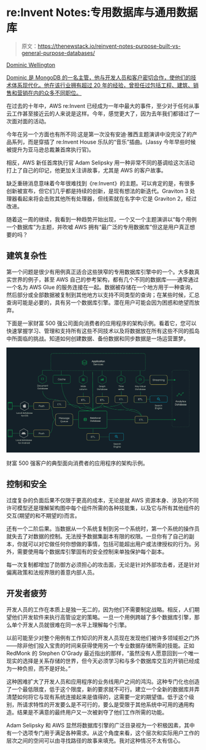 # re:Invent Notes:专用数据库与通用数据库

> 原文：<https://thenewstack.io/reinvent-notes-purpose-built-vs-general-purpose-databases/>

[](https://www.linkedin.com/in/dwellington/)

[Dominic Wellington](https://www.linkedin.com/in/dwellington/)

[Dominic 是 MongoDB 的一名主管，他与开发人员和客户密切合作，使他们的技术体系现代化。他在该行业拥有超过 20 年的经验，曾担任过包括工程、建筑、销售和营销在内的众多不同职位。](https://www.linkedin.com/in/dwellington/)

[](https://www.linkedin.com/in/dwellington/)[](https://www.linkedin.com/in/dwellington/)

在过去的十年中，AWS re:Invent 已经成为一年中最大的事件，至少对于任何从事云工作甚至接近云的人来说是这样。今年，感觉更大了，因为去年我们都错过了一次面对面的活动。

今年在另一个方面也有所不同:这是第一次没有安迪·雅西主题演讲中没完没了的产品系列，而是穿插了 re:Invent House 乐队的“音乐”插曲。(Jassy 今年早些时候被提升为亚马逊总裁兼首席执行官)。

相反，AWS 新任首席执行官 Adam Selipsky 用一种非常不同的基调给这次活动打上了自己的印记，他更加关注讲故事，尤其是 AWS 的客户故事。

缺乏重磅消息意味着今年很难找到《re:Invent》的主题。可以肯定的是，有很多创新被宣布，但它们几乎都是持续的创新，是现有想法的新迭代。Graviton 3 处理器看起来将会击败其他所有处理器，但线索就在名字中:它是 Graviton 2，经过改进。

随着这一周的继续，我看到一种趋势开始出现，一个又一个主题演讲以“每个用例一个数据库”为主题，并吹嘘 AWS 拥有“最广泛的专用数据库”但这是用户真正想要的吗？

## 建筑复杂性

第一个问题是很少有用例真正适合这些狭窄的专用数据库引擎中的一个。大多数真实世界的例子，甚至 AWS 自己的参考架构，都有几个不同的数据库——通常通过一个名为 AWS Glue 的服务连接在一起。数据被存储在一个地方用于一种查询，然后部分或全部数据被复制到其他地方以支持不同类型的查询；在某些时候，汇总查询可能是必要的，具有另一个数据库引擎。潜在用户可能会因为困惑和绝望而放弃。

下面是一家财富 500 强公司面向消费者的应用程序的架构示例。看着它，您可以快速掌握学习、管理和支持所有这些不同技术以及将数据放在所有这些不同的孤岛中所面临的挑战。知道如何创建数据、备份数据和同步数据是一场运营噩梦。

[![Example architecture for a typical consumer-facing application from a Fortune 500 customer.](img/109b5dd2435f86092e1bc270cec3a2f5.png)](https://cdn.thenewstack.io/media/2021/12/57258538-image1.png)

财富 500 强客户的典型面向消费者的应用程序的架构示例。

## 控制和安全

过度复杂的负面后果不仅限于更高的成本，无论是就 AWS 资源本身、涉及的不同许可模型还是理解架构图中每个组件所需的各种技能集，以及它与所有其他组件的交互(期望的和不期望的)而言。

还有一个二阶后果。当数据从一个系统复制到另一个系统时，第一个系统的操作员就失去了对数据的控制。无法授予数据集副本有限的权限。一旦你有了自己的副本，你就可以对它做任何你想做的事情，包括可能超出用户或法律授权的行为。另外，需要使用每个数据库引擎固有的安全控制来单独保护每个副本。

每一次复制都增加了防御方必须担心的攻击面，无论是针对外部攻击者，还是针对偏离政策和法规界限的善意内部人员。

## 开发者疲劳

开发人员的工作在本质上是独一无二的，因为他们不需要制定战略。相反，人们期望他们开发软件来执行高管设定的策略。一旦一个用例跨越了多个数据库引擎，那么单个开发人员就很难在同一水平上理解每个引擎。

以前可能至少对整个用例有工作知识的开发人员现在发现他们被许多领域拒之门外——除非他们投入宝贵的时间来获得使用另一个专业数据存储所需的技能。正如 RedMonk 的 Stephen O'Grady 最近指出的那样，“虽然没有人愿意回到一个唯一现实的选择是关系存储的世界，但今天必须学习和与多个数据库交互的开销已经成为一种负担，而不是好处。”

这种困难扩大了开发人员和应用程序的业务线用户之间的鸿沟。这种专门化也创造了一个最低限度，低于这个限度，新的要求就不可行。建立一个全新的数据库并弄清楚如何将它与现有系统连接起来是值得的，这需要一定的期望值。低于这个级别，所请求特性的开发要么是不可行的，要么是受限于其他系统中可用的通用构造。结果是不满意的最终用户又一次被剥夺了他们工作所需的功能。

Adam Selipsky 和 AWS 显然将数据库引擎的广泛目录视为一个积极因素，其中有一个选项专门用于满足各种需求。从这个角度来看，这个层次和实际用户工作的层次之间的空间可以由寻找路径的故事来填充。我对这种情况不太有信心。

<svg xmlns:xlink="http://www.w3.org/1999/xlink" viewBox="0 0 68 31" version="1.1"><title>Group</title> <desc>Created with Sketch.</desc></svg>